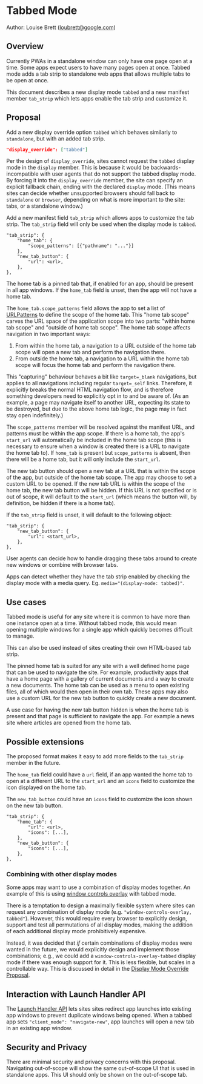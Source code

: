 # Tabbed Mode

Author: Louise Brett (loubrett@google.com)

## Overview

Currently PWAs in a standalone window can only have one page open at a time. Some apps expect users to have many pages open at once. Tabbed mode adds a tab strip to standalone web apps that allows multiple tabs to be open at once.

This document describes a new display mode `tabbed` and a new manifest member `tab_strip` which lets apps enable the tab strip and customize it.

## Proposal

Add a new display override option `tabbed` which behaves similarly to `standalone`, but with an added tab strip.

```json
"display_override": ["tabbed"]
```

Per the design of `display_override`, sites cannot request the `tabbed` display mode in the `display` member. This is because it would be backwards-incompatible with user agents that do not support the tabbed display mode. By forcing it into the `display_override` member, the site can specify an explicit fallback chain, ending with the declared `display` mode. (This means sites can decide whether unsupported browsers should fall back to `standalone` or `browser`, depending on what is more important to the site: tabs, or a standalone window.)

Add a new manifest field `tab_strip` which allows apps to customize the tab strip. The `tab_strip` field will only be used when the display mode is `tabbed`.

```
"tab_strip": {
    "home_tab": {
        "scope_patterns": [{"pathname": "..."}]
    },
    "new_tab_button": {
        "url": <url>,
    },
},
```

The home tab is a pinned tab that, if enabled for an app, should be present in all app windows. If the `home_tab` field is unset, then the app will not have a home tab.

The `home_tab.scope_patterns` field allows the app to set a list of [URLPatterns](https://wicg.github.io/urlpattern/#urlpattern) to define the scope of the home tab. This "home tab scope" carves the URL space of the application scope into two parts: "within home tab scope" and "outside of home tab scope". The home tab scope affects navigation in two important ways:

1. From within the home tab, a navigation to a URL outside of the home tab scope will open a new tab and perform the navigation there.
2. From outside the home tab, a navigation to a URL within the home tab scope will focus the home tab and perform the navigation there.

This "capturing" behaviour behaves a bit like `target=_blank` navigations, but applies to all navigations including regular `target=_self` links. Therefore, it explicitly breaks the normal HTML navigation flow, and is therefore something developers need to explicitly opt in to and be aware of. (As an example, a page may navigate itself to another URL, expecting its state to be destroyed, but due to the above home tab logic, the page may in fact stay open indefinitely.)

The `scope_patterns` member will be resolved against the manifest URL, and patterns must be within the app scope. If there is a home tab, the app's `start_url` will automatically be included in the home tab scope (this is necessary to ensure when a window is created there is a URL to navigate the home tab to). If `home_tab` is present but `scope_patterns` is absent, then there will be a home tab, but it will only include the `start_url`.

The new tab button should open a new tab at a URL that is within the scope of the app, but outside of the home tab scope. The app may choose to set a custom URL to be opened. If the new tab URL is within the scope of the home tab, the new tab button will be hidden. If this URL is not specified or is out of scope, it will default to the `start_url` (which means the button will, by definition, be hidden if there is a home tab).

If the `tab_strip` field is unset, it will default to the following object:
```
"tab_strip": {
    "new_tab_button": {
        "url": <start_url>,
    },
},
```

User agents can decide how to handle dragging these tabs around to create new windows or combine with browser tabs.

Apps can detect whether they have the tab strip enabled by checking the display mode with a media query. Eg. `media="(display-mode: tabbed)"`.

## Use cases

Tabbed mode is useful for any site where it is common to have more than one instance open at a time. Without tabbed mode, this would mean opening multiple windows for a single app which quickly becomes difficult to manage.

This can also be used instead of sites creating their own HTML-based tab strip.

The pinned home tab is suited for any site with a well defined home page that can be used to navigate the site. For example, productivity apps that have a home page with a gallery of current documents and a way to create a new documents. The home tab can be used as a menu to open existing files, all of which would then open in their own tab. These apps may also use a custom URL for the new tab button to quickly create a new document.

A use case for having the new tab button hidden is when the home tab is present and that page is sufficient to navigate the app. For example a news site where articles are opened from the home tab.

## Possible extensions

The proposed format makes it easy to add more fields to the `tab_strip` member in the future.

The `home_tab` field could have a `url` field, if an app wanted the home tab to open at a different URL to the `start_url` and an `icons` field to customize the icon displayed on the home tab.

The `new_tab_button` could have an `icons` field to customize the icon shown on the new tab button.

```
"tab_strip": {
    "home_tab": {
        "url": <url>,
        "icons": [...],
    },
    "new_tab_button": {
        "icons": [...],
    },
},
```

### Combining with other display modes

Some apps may want to use a combination of display modes together. An example of this is using [window controls overlay](https://wicg.github.io/window-controls-overlay/) with tabbed mode.

There is a temptation to design a maximally flexible system where sites can request any combination of display mode (e.g. `"window-controls-overlay, tabbed"`). However, this would require every browser to explicitly design, support and test all permutations of all display modes, making the addition of each additional display mode prohibitively expensive.

Instead, it was decided that *if* certain combinations of display modes were wanted in the future, we would explicitly design and implement those combinations; e.g., we could add a `window-controls-overlay-tabbed` display mode if there was enough support for it. This is less flexible, but scales in a controllable way. This is discussed in detail in the [Display Mode Override Proposal](https://github.com/WICG/display-override/blob/main/explainer.md#custom-display-mode-names-with-display-modifiers-style-specification).

## Interaction with Launch Handler API

The [Launch Handler API](https://wicg.github.io/web-app-launch/) lets sites sites redirect app launches into existing app windows to prevent duplicate windows being opened. When a tabbed app sets `"client_mode": "navigate-new"`, app launches will open a new tab in an existing app window.

## Security and Privacy

There are minimal security and privacy concerns with this proposal. Navigating out-of-scope will show the same out-of-scope UI that is used in standalone apps. This UI should only be shown on the out-of-scope tab.
